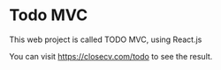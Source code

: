 # Todo MVC

This web project is called TODO MVC, using React.js

You can visit https://closecv.com/todo to see the result.